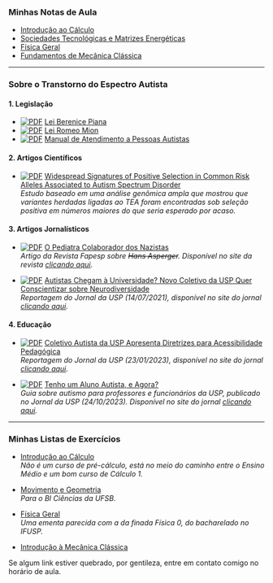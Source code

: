 
### Minhas Notas de Aula

- [Introdução ao Cálculo](https://itxesco.github.io/pages/notas/introcalculo/index.html)
- [Sociedades Tecnológicas e Matrizes Energéticas](https://itxesco.github.io/pages/notas/ISC0462.html)
- [Física Geral](https://itxesco.github.io/pages/notas/fisicageral/index.html)  
- [Fundamentos de Mecânica Clássica](https://itxesco.github.io/pages/aulas/ISC0752_files/ISC0752_notas_de_aula.pdf)

---

### Sobre o Transtorno do Espectro Autista

#### 1. Legislação

- [![PDF](https://itxesco.github.io/imagens/icones/icons16/pdf-icon.png)](https://itxesco.github.io/biblioteca/tea/legislacao/lei_berenice_piana.pdf) [Lei Berenice Piana](https://itxesco.github.io/biblioteca/tea/legislacao/lei_berenice_piana.pdf)
- [![PDF](https://itxesco.github.io/imagens/icones/icons16/pdf-icon.png)](https://itxesco.github.io/biblioteca/tea/legislacao/lei_romeo_mion.pdf) [Lei Romeo Mion](https://itxesco.github.io/biblioteca/tea/legislacao/lei_romeo_mion.pdf)
- [![PDF](https://itxesco.github.io/imagens/icones/icons16/pdf-icon.png)](https://itxesco.github.io/biblioteca/tea/legislacao/manual_de_atendimento_a_pessoas_com_transtorno_do_espectro_autista.pdf) [Manual de Atendimento a Pessoas Autistas](https://itxesco.github.io/biblioteca/tea/legislacao/manual_de_atendimento_a_pessoas_com_transtorno_do_espectro_autista.pdf)

#### 2. Artigos Científicos

- [![PDF](https://itxesco.github.io/imagens/icones/icons16/pdf-icon.png)](https://itxesco.github.io/biblioteca/tea/artigos/file-3.pdf) [Widespread Signatures of Positive Selection in Common Risk Alleles Associated to Autism Spectrum Disorder](https://itxesco.github.io/biblioteca/tea/artigos/file-3.pdf)  
  *Estudo baseado em uma análise genômica ampla que mostrou que variantes herdadas ligadas ao TEA foram encontradas sob seleção positiva em números maiores do que seria esperado por acaso.*

#### 3. Artigos Jornalísticos

- [![PDF](https://itxesco.github.io/imagens/icones/icons16/pdf-icon.png)](https://itxesco.github.io/biblioteca/tea/divulgacao/asperger_fapesp.pdf) [O Pediatra Colaborador dos Nazistas](https://itxesco.github.io/biblioteca/tea/divulgacao/asperger_fapesp.pdf)  
  *Artigo da Revista Fapesp sobre ~~Hans Asperger~~. Disponível no site da revista [clicando aqui](https://revistapesquisa.fapesp.br/o-pediatra-colaborador-dos-nazistas/).*

- [![PDF](https://itxesco.github.io/imagens/icones/icons16/pdf-icon.png)](https://itxesco.github.io/biblioteca/tea/divulgacao/autistas_usp.pdf) [Autistas Chegam à Universidade? Novo Coletivo da USP Quer Conscientizar sobre Neurodiversidade](https://itxesco.github.io/biblioteca/tea/divulgacao/autistas_usp.pdf)  
  *Reportagem do Jornal da USP (14/07/2021), disponível no site do jornal [clicando aqui](https://jornal.usp.br/universidade/autistas-chegam-a-universidade-novo-coletivo-da-usp-quer-conscientizar-sobre-neurodiversidade/).*

#### 4. Educação

- [![PDF](https://itxesco.github.io/imagens/icones/icons16/pdf-icon.png)](https://itxesco.github.io/biblioteca/tea/educacao/coletivo_diretrizes.pdf) [Coletivo Autista da USP Apresenta Diretrizes para Acessibilidade Pedagógica](https://itxesco.github.io/biblioteca/tea/educacao/coletivo_diretrizes.pdf)  
  *Reportagem do Jornal da USP (23/01/2023), disponível no site do jornal [clicando aqui](https://jornal.usp.br/diversidade/coletivo-autista-da-usp-apresenta-diretrizes-para-acessibilidade-pedagogica/).*

- [![PDF](https://itxesco.github.io/imagens/icones/icons16/pdf-icon.png)](https://itxesco.github.io/biblioteca/tea/educacao/coletivo_diretrizes.pdf) [Tenho um Aluno Autista, e Agora?](https://itxesco.github.io/biblioteca/tea/educacao/coletivo_diretrizes.pdf)  
  *Guia sobre autismo para professores e funcionários da USP, publicado no Jornal da USP (24/10/2023). Disponível no site do jornal [clicando aqui](https://jornal.usp.br/diversidade/coletivo-autista-da-usp-lanca-guia-com-praticas-inclusivas-voltado-para-professores-e-funcionarios/).*

---

### Minhas Listas de Exercícios

- [Introdução ao Cálculo](https://itxesco.github.io/pages/notas/introcalculo/listas.html)  
  *Não é um curso de pré-cálculo, está no meio do caminho entre o Ensino Médio e um bom curso de Cálculo 1.*

- [Movimento e Geometria](https://itxesco.github.io/pages/notas/ISC0302.html)  
  *Para o BI Ciências da UFSB.*

- [Física Geral](https://itxesco.github.io/pages/notas/fisicageral/listas.html)  
  *Uma ementa parecida com a da finada Física 0, do bacharelado no IFUSP.*

- [Introdução à Mecânica Clássica](https://itxesco.github.io/pages/aulas/ISC0752_files/listas.html)  

Se algum link estiver quebrado, por gentileza, entre em contato comigo no horário de aula.
